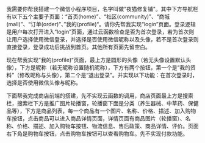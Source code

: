 我需要你帮我搭建一个微信小程序项目，名字叫做"夜猫修复铺"。其中下方导航栏有以下五个主要子页面：“首页(home)”、“社区(community)”、“商城(mall)”、“订单(order)”、”我的(profile)“。请你先帮我实现“login”页面。登录逻辑是用户每次打开进入“login”页面，通过云函数检查是否为首次登录，若为首次则让用户选择使用微信登录，并选择是否使用微信昵称以及头像，若不是首次登录则直接登录，登录成功后挑战到首页。其他所有页面先留空白。

现在帮我实现”我的(profile)“页面，最上方是圆形的头像（若无头像设置默认头像），下方是昵称（若无昵称设置随机昵称），下方有两个按钮，第一个是“我的资料”（修改昵称与头像），第二个是“退出登录”。并实现以下功能：在首次登录时，选择是否使用微信头像与昵称。

下面帮我完成商店前端的搭建，先不实现云函数的调用，商店页面最上方是搜索栏，搜索栏下方是推广图片轮播窗，轮播窗下面是分类（养生器械、中草药、保健品等），下方是商品列表，每一个商品有一个图片、名称、价格、描述、加入购物车按钮，点击商品可以进入商品详情页面，详情页面有商品图片（轮播窗）、名称、价格、描述、加入购物车按钮、物流信息、售后政策、商品详情、评价。页面右下角是购物车按钮，点击购物车按钮可以查看购物车。先不实现付款功能。